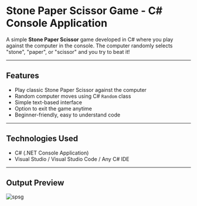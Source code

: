 # Stone Paper Scissor Game - C# Console Application

A simple **Stone Paper Scissor** game developed in C# where you play against the computer in the console. The computer randomly selects "stone", "paper", or "scissor" and you try to beat it!

---

## Features

- Play classic Stone Paper Scissor against the computer
- Random computer moves using C# `Random` class
- Simple text-based interface
- Option to exit the game anytime
- Beginner-friendly, easy to understand code

---

## Technologies Used

- C# (.NET Console Application)
- Visual Studio / Visual Studio Code / Any C# IDE

---

## Output Preview
![spsg](https://github.com/user-attachments/assets/6b605450-0e69-4ab6-918c-8ae9bd920ea1)
